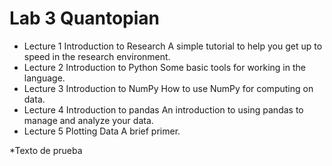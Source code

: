 # Lab 3 Quantopian 

* Lecture 1 Introduction to Research A simple tutorial to help you get up to speed in the research environment.
* Lecture 2 Introduction to Python Some basic tools for working in the language.
* Lecture 3 Introduction to NumPy How to use NumPy for computing on data.
* Lecture 4 Introduction to pandas An introduction to using pandas to manage and analyze your data.
* Lecture 5 Plotting Data A brief primer.


*Texto de prueba
